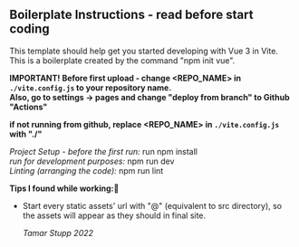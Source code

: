 ## Boilerplate Instructions - read before start coding
This template should help get you started developing with Vue 3 in Vite.  
This is a boilerplate created by the command "npm init vue".

**IMPORTANT! Before first upload - change <REPO_NAME> in `./vite.config.js` to your repository name.**  
**Also, go to settings -> pages and change "deploy from branch" to Github "Actions"** 


**if not running from github, replace <REPO_NAME> in `./vite.config.js` with "./"**

*Project Setup - before the first run:* run npm install  
*run for development purposes:* npm run dev  
*Linting (arranging the code):* npm run lint

**Tips I found while working:🤩**
- Start every static assets' url with "@" (equivalent to src directory), so the assets will appear as they should in final site.    
     
     
   *Tamar Stupp 2022*
